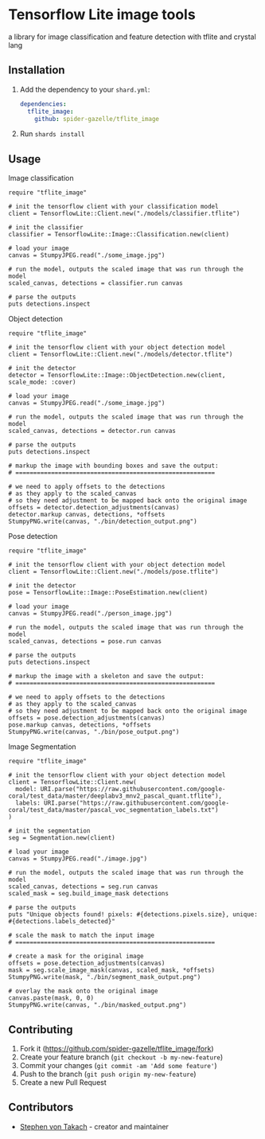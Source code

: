 # Tensorflow Lite image tools

a library for image classification and feature detection with tflite and crystal lang

## Installation

1. Add the dependency to your `shard.yml`:

   ```yaml
   dependencies:
     tflite_image:
       github: spider-gazelle/tflite_image
   ```

2. Run `shards install`

## Usage

Image classification

```crystal
require "tflite_image"

# init the tensorflow client with your classification model
client = TensorflowLite::Client.new("./models/classifier.tflite")

# init the classifier
classifier = TensorflowLite::Image::Classification.new(client)

# load your image
canvas = StumpyJPEG.read("./some_image.jpg")

# run the model, outputs the scaled image that was run through the model
scaled_canvas, detections = classifier.run canvas

# parse the outputs
puts detections.inspect
```

Object detection

```crystal
require "tflite_image"

# init the tensorflow client with your object detection model
client = TensorflowLite::Client.new("./models/detector.tflite")

# init the detector
detector = TensorflowLite::Image::ObjectDetection.new(client, scale_mode: :cover)

# load your image
canvas = StumpyJPEG.read("./some_image.jpg")

# run the model, outputs the scaled image that was run through the model
scaled_canvas, detections = detector.run canvas

# parse the outputs
puts detections.inspect

# markup the image with bounding boxes and save the output:
# ========================================================

# we need to apply offsets to the detections
# as they apply to the scaled_canvas
# so they need adjustment to be mapped back onto the original image
offsets = detector.detection_adjustments(canvas)
detector.markup canvas, detections, *offsets
StumpyPNG.write(canvas, "./bin/detection_output.png")
```

Pose detection

```crystal
require "tflite_image"

# init the tensorflow client with your object detection model
client = TensorflowLite::Client.new("./models/pose.tflite")

# init the detector
pose = TensorflowLite::Image::PoseEstimation.new(client)

# load your image
canvas = StumpyJPEG.read("./person_image.jpg")

# run the model, outputs the scaled image that was run through the model
scaled_canvas, detections = pose.run canvas

# parse the outputs
puts detections.inspect

# markup the image with a skeleton and save the output:
# ========================================================

# we need to apply offsets to the detections
# as they apply to the scaled_canvas
# so they need adjustment to be mapped back onto the original image
offsets = pose.detection_adjustments(canvas)
pose.markup canvas, detections, *offsets
StumpyPNG.write(canvas, "./bin/pose_output.png")
```

Image Segmentation

```crystal
require "tflite_image"

# init the tensorflow client with your object detection model
client = TensorflowLite::Client.new(
  model: URI.parse("https://raw.githubusercontent.com/google-coral/test_data/master/deeplabv3_mnv2_pascal_quant.tflite"),
  labels: URI.parse("https://raw.githubusercontent.com/google-coral/test_data/master/pascal_voc_segmentation_labels.txt")
)

# init the segmentation
seg = Segmentation.new(client)

# load your image
canvas = StumpyJPEG.read("./image.jpg")

# run the model, outputs the scaled image that was run through the model
scaled_canvas, detections = seg.run canvas
scaled_mask = seg.build_image_mask detections

# parse the outputs
puts "Unique objects found! pixels: #{detections.pixels.size}, unique: #{detections.labels_detected}"

# scale the mask to match the input image
# ========================================================

# create a mask for the original image
offsets = pose.detection_adjustments(canvas)
mask = seg.scale_image_mask(canvas, scaled_mask, *offsets)
StumpyPNG.write(mask, "./bin/segment_mask_output.png")

# overlay the mask onto the original image
canvas.paste(mask, 0, 0)
StumpyPNG.write(canvas, "./bin/masked_output.png")
```

## Contributing

1. Fork it (<https://github.com/spider-gazelle/tflite_image/fork>)
2. Create your feature branch (`git checkout -b my-new-feature`)
3. Commit your changes (`git commit -am 'Add some feature'`)
4. Push to the branch (`git push origin my-new-feature`)
5. Create a new Pull Request

## Contributors

- [Stephen von Takach](https://github.com/stakach) - creator and maintainer
